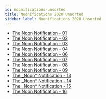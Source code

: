```yaml
---
id: noonifications-unsorted
title: Noonifications 2020 Unsorted
sidebar_label: Noonifications 2020 Unsorted
---
```


-   <a href="/html/Noonifications/2020/unsorted/The%20Noon%20Notification%20-%2001.html" target="_parent">The Noon Notification - 01</a>
-   <a href="/html/Noonifications/2020/unsorted/The%20Noon%20Notification%20-%2002.html" target="_parent">The Noon Notification - 02</a>
-   <a href="/html/Noonifications/2020/unsorted/The%20Noon%20Notification%20-%2003.html" target="_parent">The Noon Notification - 03</a>
-   <a href="/html/Noonifications/2020/unsorted/The%20Noon%20Notification%20-%2004.html" target="_parent">The Noon Notification - 04</a>
-   <a href="/html/Noonifications/2020/unsorted/The%20Noon%20Notification%20-%2006.html" target="_parent">The Noon Notification - 06</a>
-   <a href="/html/Noonifications/2020/unsorted/The%20Noon%20Notification%20-%2007.html" target="_parent">The Noon Notification - 07</a>
-   <a href="/html/Noonifications/2020/unsorted/The%20Noon%20Notification%20-%2008.html" target="_parent">The Noon Notification - 08</a>
-   <a href="/html/Noonifications/2020/unsorted/The%20Noon%20Notification%20-%2009.html" target="_parent">The Noon Notification - 09</a>
-   <a href="/html/Noonifications/2020/unsorted/The%20_Noon*%20Notification%20-%2013.html" target="_parent">The \_Noon\* Notification - 13</a>
-   <a href="/html/Noonifications/2020/unsorted/The%20_Noon*%20Notification%20-%2014.html" target="_parent">The \_Noon\* Notification - 14</a>
-   <a href="/html/Noonifications/2020/unsorted/The%20_Noon*%20Notification%20-%2015.html" target="_parent">The \_Noon\* Notification - 15</a>
-   <a href="/html/Noonifications/2020/unsorted/The%20Noon%20Notification%20-%2016.html" target="_parent">The Noon Notification - 16</a>

